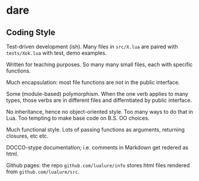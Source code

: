 # dare


## Coding Style

Test-driven development (ish). Many files in `src/X.lua` are paired
with `tests/Xok.lua` with test, demo examples.

Written for teaching purposes. So many many small files, each with
specific functions.

Much encapsulation: most file functions are not in the public
interface.

Some (module-based) polymorphism. When the one verb applies to many
types, those verbs are in different files and differntiated by
public interface.

No inheritance, hence no object-oriented style. Too many ways to
do that in Lua. Too tempting to make base code on B.S. OO choices.

Much functional style. Lots of passing functions as arguments,
returning closures, etc etc.

DOCCO-stype documentation; i.e. comments in Markdown get redered
as html.

Github pages: the repo `github.com/lualure/info` stores html files
rendered from `github.com/lualure/src`.
